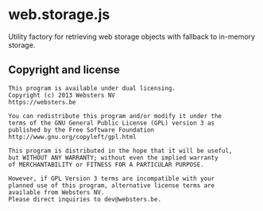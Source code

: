# web.storage.js

Utility factory for retrieving web storage objects with fallback to in-memory storage.

## Copyright and license

    This program is available under dual licensing.
    Copyright (c) 2013 Websters NV
    https://websters.be
    
    You can redistribute this program and/or modify it under the
    terms of the GNU General Public License (GPL) version 3 as
    published by the Free Software Foundation 
    http://www.gnu.org/copyleft/gpl.html
    
    This program is distributed in the hope that it will be useful,
    but WITHOUT ANY WARRANTY; without even the implied warranty
    of MERCHANTABILITY or FITNESS FOR A PARTICULAR PURPOSE.
    
    However, if GPL Version 3 terms are incompatible with your
    planned use of this program, alternative license terms are
    available from Websters NV.
    Please direct inquiries to dev@websters.be.